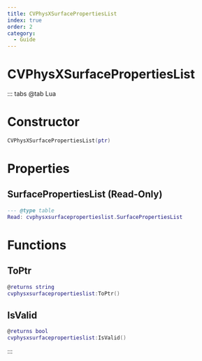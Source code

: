 ```yaml
---
title: CVPhysXSurfacePropertiesList
index: true
order: 2
category:
  - Guide
---
```


# CVPhysXSurfacePropertiesList

::: tabs
@tab Lua
# Constructor
```lua
CVPhysXSurfacePropertiesList(ptr)
```
# Properties
## SurfacePropertiesList (Read-Only)
```lua
--- @type table
Read: cvphysxsurfacepropertieslist.SurfacePropertiesList
```
# Functions
## ToPtr
```lua
@returns string
cvphysxsurfacepropertieslist:ToPtr()
```
## IsValid
```lua
@returns bool
cvphysxsurfacepropertieslist:IsValid()
```

:::